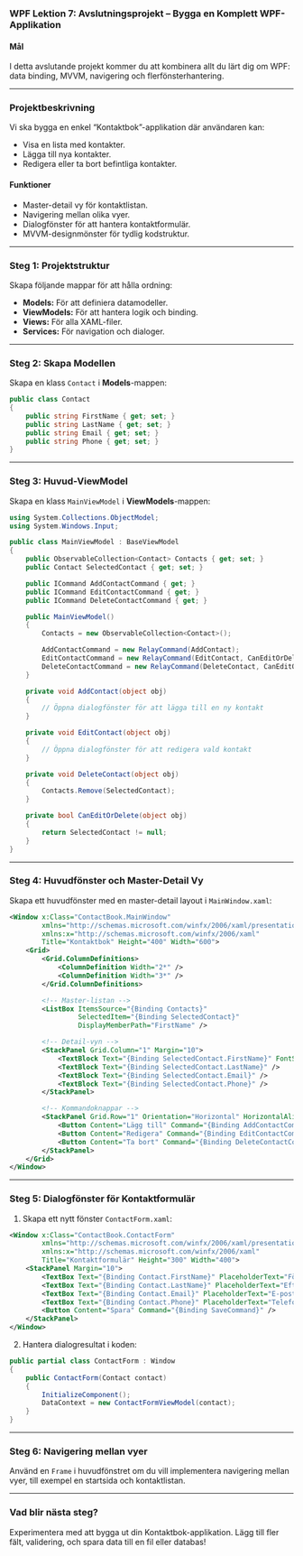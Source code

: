 ### WPF Lektion 7: Avslutningsprojekt – Bygga en Komplett WPF-Applikation

#### **Mål**
I detta avslutande projekt kommer du att kombinera allt du lärt dig om WPF: data binding, MVVM, navigering och flerfönsterhantering.

---

### **Projektbeskrivning**
Vi ska bygga en enkel “Kontaktbok”-applikation där användaren kan:
- Visa en lista med kontakter.
- Lägga till nya kontakter.
- Redigera eller ta bort befintliga kontakter.

#### **Funktioner**
- Master-detail vy för kontaktlistan.
- Navigering mellan olika vyer.
- Dialogfönster för att hantera kontaktformulär.
- MVVM-designmönster för tydlig kodstruktur.

---

### **Steg 1: Projektstruktur**
Skapa följande mappar för att hålla ordning:

- **Models:** För att definiera datamodeller.
- **ViewModels:** För att hantera logik och binding.
- **Views:** För alla XAML-filer.
- **Services:** För navigation och dialoger.

---

### **Steg 2: Skapa Modellen**
Skapa en klass `Contact` i **Models**-mappen:

```csharp
public class Contact
{
    public string FirstName { get; set; }
    public string LastName { get; set; }
    public string Email { get; set; }
    public string Phone { get; set; }
}
```

---

### **Steg 3: Huvud-ViewModel**
Skapa en klass `MainViewModel` i **ViewModels**-mappen:

```csharp
using System.Collections.ObjectModel;
using System.Windows.Input;

public class MainViewModel : BaseViewModel
{
    public ObservableCollection<Contact> Contacts { get; set; }
    public Contact SelectedContact { get; set; }

    public ICommand AddContactCommand { get; }
    public ICommand EditContactCommand { get; }
    public ICommand DeleteContactCommand { get; }

    public MainViewModel()
    {
        Contacts = new ObservableCollection<Contact>();

        AddContactCommand = new RelayCommand(AddContact);
        EditContactCommand = new RelayCommand(EditContact, CanEditOrDelete);
        DeleteContactCommand = new RelayCommand(DeleteContact, CanEditOrDelete);
    }

    private void AddContact(object obj)
    {
        // Öppna dialogfönster för att lägga till en ny kontakt
    }

    private void EditContact(object obj)
    {
        // Öppna dialogfönster för att redigera vald kontakt
    }

    private void DeleteContact(object obj)
    {
        Contacts.Remove(SelectedContact);
    }

    private bool CanEditOrDelete(object obj)
    {
        return SelectedContact != null;
    }
}
```

---

### **Steg 4: Huvudfönster och Master-Detail Vy**
Skapa ett huvudfönster med en master-detail layout i `MainWindow.xaml`:

```xml
<Window x:Class="ContactBook.MainWindow"
        xmlns="http://schemas.microsoft.com/winfx/2006/xaml/presentation"
        xmlns:x="http://schemas.microsoft.com/winfx/2006/xaml"
        Title="Kontaktbok" Height="400" Width="600">
    <Grid>
        <Grid.ColumnDefinitions>
            <ColumnDefinition Width="2*" />
            <ColumnDefinition Width="3*" />
        </Grid.ColumnDefinitions>

        <!-- Master-listan -->
        <ListBox ItemsSource="{Binding Contacts}"
                 SelectedItem="{Binding SelectedContact}"
                 DisplayMemberPath="FirstName" />

        <!-- Detail-vyn -->
        <StackPanel Grid.Column="1" Margin="10">
            <TextBlock Text="{Binding SelectedContact.FirstName}" FontSize="16" FontWeight="Bold" />
            <TextBlock Text="{Binding SelectedContact.LastName}" />
            <TextBlock Text="{Binding SelectedContact.Email}" />
            <TextBlock Text="{Binding SelectedContact.Phone}" />
        </StackPanel>

        <!-- Kommandoknappar -->
        <StackPanel Grid.Row="1" Orientation="Horizontal" HorizontalAlignment="Center">
            <Button Content="Lägg till" Command="{Binding AddContactCommand}" />
            <Button Content="Redigera" Command="{Binding EditContactCommand}" />
            <Button Content="Ta bort" Command="{Binding DeleteContactCommand}" />
        </StackPanel>
    </Grid>
</Window>
```

---

### **Steg 5: Dialogfönster för Kontaktformulär**
1. Skapa ett nytt fönster `ContactForm.xaml`:

```xml
<Window x:Class="ContactBook.ContactForm"
        xmlns="http://schemas.microsoft.com/winfx/2006/xaml/presentation"
        xmlns:x="http://schemas.microsoft.com/winfx/2006/xaml"
        Title="Kontaktformulär" Height="300" Width="400">
    <StackPanel Margin="10">
        <TextBox Text="{Binding Contact.FirstName}" PlaceholderText="Förnamn" />
        <TextBox Text="{Binding Contact.LastName}" PlaceholderText="Efternamn" />
        <TextBox Text="{Binding Contact.Email}" PlaceholderText="E-post" />
        <TextBox Text="{Binding Contact.Phone}" PlaceholderText="Telefon" />
        <Button Content="Spara" Command="{Binding SaveCommand}" />
    </StackPanel>
</Window>
```

2. Hantera dialogresultat i koden:

```csharp
public partial class ContactForm : Window
{
    public ContactForm(Contact contact)
    {
        InitializeComponent();
        DataContext = new ContactFormViewModel(contact);
    }
}
```

---

### **Steg 6: Navigering mellan vyer**
Använd en `Frame` i huvudfönstret om du vill implementera navigering mellan vyer, till exempel en startsida och kontaktlistan.

---

### **Vad blir nästa steg?**
Experimentera med att bygga ut din Kontaktbok-applikation. Lägg till fler fält, validering, och spara data till en fil eller databas!

